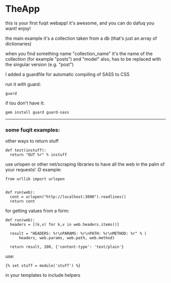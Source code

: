 # TheApp

this is your first fuqit webapp! it's awesome, and you can do dafuq you want! enjoy!


the main example it's a collection taken from a db (that's just an array of dictionaries)


when you find something name "collection_name" it's the name of the collection (for example "posts") and "model" also, has to be replaced with the singular version (e.g. "post")

I added a guardfile for automatic compiling of SASS to CSS

run it with guard:

    guard

if tou don't have it:

    gem install guard guard-sass


---

### some fuqit examples:

other ways to return stuff

    def test(instuff):
      return "OUT %r" % instuff


use urlopen or other net/scraping libraries to have all the web in the palm of your requests! :D example:

    from urllib import urlopen


    def run(web):
      cont = urlopen("http://localhost:3000").readlines()
      return cont


for getting values from a form:

    def run(web):
      headers = [(k,v) for k,v in web.headers.items()]

      result = "HEADERS: %r\nPARAMS: %r\nPATH: %r\nMETHOD: %r" % (
          headers, web.params, web.path, web.method)

      return result, 200, {'content-type': 'text/plain'}


use:

    {% set stuff = module('stuff') %}

in your templates to include helpers